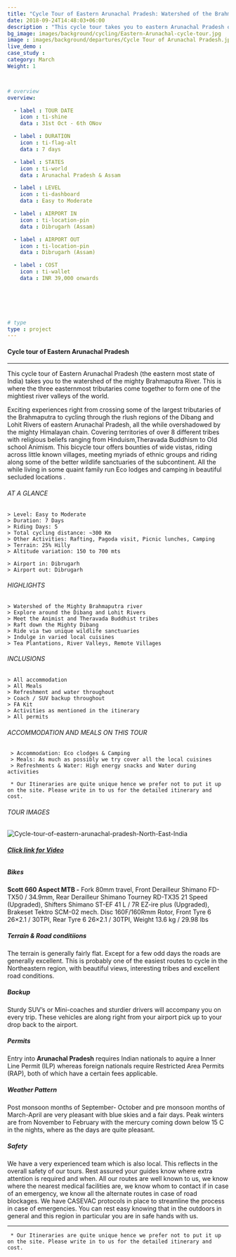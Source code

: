 ```yaml
---
title: "Cycle Tour of Eastern Arunachal Pradesh: Watershed of the Brahmaputra | 7 days "
date: 2018-09-24T14:48:03+06:00
description : "This cycle tour takes you to eastern Arunachal Pradesh on a multiday cycling journey"
bg_image: images/background/cycling/Eastern-Arunachal-cycle-tour.jpg
image : images/background/departures/Cycle Tour of Arunachal Pradesh.jpg
live_demo : 
case_study : 
category: March
Weight: 1



# overview
overview:

  - label : TOUR DATE
    icon : ti-shine
    data : 31st Oct - 6th ONov

  - label : DURATION
    icon : ti-flag-alt
    data : 7 days

  - label : STATES
    icon : ti-world
    data : Arunachal Pradesh & Assam

  - label : LEVEL
    icon : ti-dashboard
    data : Easy to Moderate

  - label : AIRPORT IN
    icon : ti-location-pin
    data : Dibrugarh (Assam)

  - label : AIRPORT OUT
    icon : ti-location-pin
    data : Dibrugarh (Assam)

  - label : COST
    icon : ti-wallet
    data : INR 39,000 onwards

  

 


# type
type : project
---
```


#### Cycle tour of Eastern Arunachal Pradesh

---
This cycle tour of Eastern Arunachal Pradesh (the eastern most state of India) takes you to the watershed of the mighty Brahmaputra River. This is where the three easternmost tributaries come together to form one of the mightiest river valleys of the world.

Exciting experiences right from crossing some of the largest tributaries of the Brahmaputra to cycling through the rlush regions of the Dibang and Lohit Rivers of eastern Arunachal Pradesh, all the while overshadowed by the mighty Himalayan chain. Covering territories of over 8 different tribes with religious beliefs ranging from Hinduism,Theravada Buddhism to Old school Animism. This bicycle tour offers bounties of wide vistas, riding across little known villages, meeting myriads of ethnic groups and riding along some of the better wildlife sanctuaries of the subcontinent. All the while living in some quaint family run Eco lodges and camping in beautiful secluded locations .



###### AT A GLANCE
```
> Level: Easy to Moderate
> Duration: 7 Days
> Riding Days: 5
> Total cycling distance: ~300 Km
> Other Activities: Rafting, Pagoda visit, Picnic lunches, Camping
> Terrain: 25% Hilly 
> Altitude variation: 150 to 700 mts

> Airport in: Dibrugarh
> Airport out: Dibrugarh
```


###### HIGHLIGHTS
```
> Watershed of the Mighty Brahmaputra river
> Explore around the Dibang and Lohit Rivers
> Meet the Animist and Theravada Buddhist tribes 
> Raft down the Mighty Dibang
> Ride via two unique wildlife sanctuaries
> Indulge in varied local cuisines
> Tea Plantations, River Valleys, Remote Villages
```

###### INCLUSIONS
```
> All accommodation
> All Meals
> Refreshment and water throughout
> Coach / SUV backup throughout
> FA Kit
> Activities as mentioned in the itinerary
> All permits
```

###### ACCOMMODATION AND MEALS ON THIS TOUR

```
 > Accommodation: Eco clodges & Camping
 > Meals: As much as possibly we try cover all the local cuisines
 > Refreshments & Water: High energy snacks and Water during activities  
```

``` * Our Itineraries are quite unique hence we prefer not to put it up on the site. Please write in to us for the detailed itinerary and cost.```

###### TOUR IMAGES

![Cycle-tour-of-eastern-arunachal-pradesh-North-East-India](/images/background/cycling/eastern-arunachal-pradesh-cycle-tour-gallery.jpg)

###### [**Click link for Video** ](https://www.youtube.com/watch?v=AV5-Chp6p14&ab_channel=NorthBynortheast)

##### Bikes

**Scott 660 Aspect MTB  -**
Fork 80mm travel, Front Derailleur Shimano FD-TX50 / 34.9mm, Rear Derailleur Shimano Tourney RD-TX35 21 Speed (Upgraded), Shifters Shimano ST-EF 41 L / 7R EZ-ire plus (Upgraded), Brakeset Tektro SCM-02 mech. Disc 160F/160Rmm Rotor, Front Tyre 6 26×2.1 / 30TPI, Rear Tyre 6 26×2.1 / 30TPI, Weight 13.6 kg / 29.98 lbs

##### Terrain & Road conditiions

The terrain is generally fairly flat. Except for a few odd days the roads are generally excellent. This is probably one of the easiest routes to cycle in the Northeastern region, with beautiful views, interesting tribes and excellent road conditions.

##### Backup
Sturdy SUV’s or Mini-coaches and sturdier drivers will accompany you on every trip. These vehicles are along right from your airport pick up to your drop back to the airport.

##### Permits
Entry into **Arunachal Pradesh** requires Indian nationals to aquire a Inner Line Permit (ILP) whereas foreign nationals require Restricted Area Permits (RAP), both of which have a certain fees applicable.

##### Weather Pattern
Post monsoon months of September- October and pre monsoon months of March-April are very pleasant with blue skies and a fair days. Peak winters are from November to February with the mercury coming down below 15 C in the nights, where as the days are quite pleasant.

##### Safety 
We have a very experienced team which is also local. This reflects in the overall safety of our tours. Rest assured your guides know where extra attention is required and when. All our routes are well known to us, we know where the nearest medical facilities are, we know whom to contact if in case of an emergency, we know all the alternate routes in case of road blockages. We have CASEVAC protocols in place to streamline the process in case of emergencies. You can rest easy knowing that in the outdoors in general and this region in particular you are in safe hands with us.

---

``` * Our Itineraries are quite unique hence we prefer not to put it up on the site. Please write in to us for the detailed itinerary and cost.```
